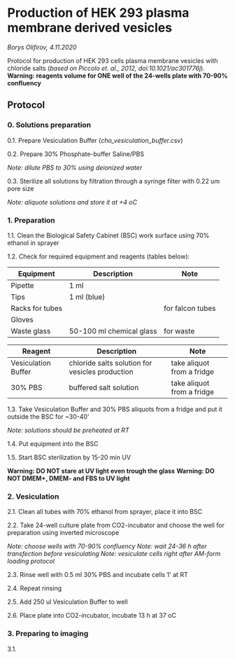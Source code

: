 Production of HEK 293 plasma membrane derived vesicles
=================================
*Borys Olifirov, 4.11.2020*

Protocol for production of HEK 293 cells plasma membrane vesicles with chloride salts (*based on Piccolo et. al., 2012, doi:10.1021/ac301776j*).
**Warning: reagents volume for ONE well of the 24-wells plate with 70-90% confluency**

## Protocol
### 0. Solutions preparation
0.1. Prepare Vesiculation Buffer (*cho_vesiculation_buffer.csv*)

0.2. Prepare 30% Phosphate-buffer Saline/PBS 

*Note: dilute PBS to 30% using deionized water*

0.3. Sterilize all solutions by filtration through a syringe filter with 0.22 um pore size

*Note: aliquote solutions and store it at +4 oC*


### 1. Preparation
1.1. Clean the Biological Safety Cabinet (BSC) work surface using 70% ethanol in sprayer

1.2. Check for required equipment and reagents (tables below):

| **Equipment**       | Description                  | Note                             |
|---------------------|------------------------------|----------------------------------|
| Pipette             | 1 ml                         |                                  |
| Tips                | 1 ml (blue)                  |                                  |
| Racks for tubes     |                              | for falcon tubes                 |
| Gloves              |                              |                                  |
| Waste glass         | 50-100 ml chemical glass     | for waste                        |


| **Reagent**          | Description                                     | Note                      |
|----------------------|-------------------------------------------------|---------------------------|
| Vesiculation Buffer  | chloride salts solution for vesicles production | take aliquot from a fridge|
| 30% PBS              | buffered salt solution                          | take aliquot from a fridge|

1.3. Take Vesiculation Buffer and 30% PBS aliquots from a fridge and put it outside the BSC for \~30-40'

*Note: solutions should be preheated at RT*

1.4. Put equipment into the BSC
    
1.5. Start BSC sterilization by 15-20 min UV

**Warning: DO NOT stare at UV light even trough the glass**
**Warning: DO NOT DMEM+, DMEM- and FBS to UV light**


### 2. Vesiculation
2.1. Clean all tubes with 70% ethanol from sprayer, place it into BSC

2.2. Take 24-well culture plate from CO2-incubator and choose the well for preparation using inverted microscope

*Note: choose wells with 70-90% confluency*
*Note: wait 24-36 h after transfection before vesiculating*
*Note: vesiculate cells right after AM-form loading protocol*

2.3. Rinse well with 0.5 ml 30% PBS and incubate cells 1' at RT

2.4. Repeat rinsing

2.5. Add 250 ul Vesiculation Buffer to well

2.6. Place plate into CO2-incubator, incubate 13 h at 37 oC


### 3. Preparing to imaging
3.1.